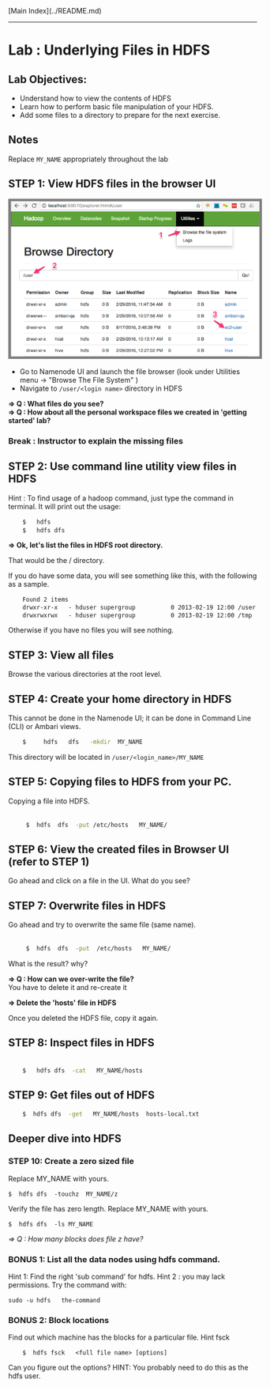 <link rel='stylesheet' href='../assets/css/main.css'/>
[Main Index](../README.md)

-----

# Lab : Underlying Files in HDFS

## Lab Objectives:
- Understand how to view the contents of HDFS
- Learn how to perform basic file manipulation of your HDFS.
- Add some files to a directory to prepare for the next exercise.

## Notes
Replace `MY_NAME` appropriately throughout the lab

## STEP 1: View HDFS files in the browser UI

<img src="../assets/images/1a-Browsing-HDFS.png" style="border: 5px solid grey ; max-width:100%;" />

* Go to Namenode UI and launch the file browser
(look under Utilities menu -> "Browse The File System" )
* Navigate to    `/user/<login name>`  directory in HDFS

**=> Q : What files do you see?**  
**=> Q : How about all the personal workspace files we created in 'getting started' lab?**

### Break : Instructor to explain the missing files ###


## STEP 2: Use command line utility view files in HDFS

Hint : To find usage of a hadoop command, just type the command in terminal.  It will print out the usage:
```bash
    $   hdfs
    $   hdfs dfs
```

**=> Ok, let's list the files in HDFS root directory.**

That would be the / directory.

If you do have some data, you will see something like this, with the
following as a sample.

```console
    Found 2 items
    drwxr-xr-x   - hduser supergroup          0 2013-02-19 12:00 /user
    drwxrwxrwx   - hduser supergroup          0 2013-02-19 12:00 /tmp
```
Otherwise if you have no files you will see nothing.


## STEP 3: View all files
Browse the various directories at the root level.


## STEP 4: Create your home directory in HDFS

This cannot be done in the Namenode UI; it can be done in Command Line (CLI) or Ambari views.

```bash
    $     hdfs   dfs   -mkdir  MY_NAME
```

This directory will be located in `/user/<login_name>/MY_NAME`


## STEP 5: Copying files to HDFS from your PC.
Copying a file into HDFS.

```bash

     $  hdfs  dfs  -put /etc/hosts   MY_NAME/

```


## STEP 6: View the created files in Browser UI  (refer to STEP 1)
Go ahead and click  on a file in the UI.  What do you see?


## STEP 7: Overwrite files in HDFS

Go ahead and try to overwrite the same file (same name).

```bash

     $  hdfs  dfs  -put  /etc/hosts   MY_NAME/

```

What is the result?  why?

**=> Q :  How can we over-write the file?**  
    You have to delete it and re-create it

**=> Delete the 'hosts' file in HDFS**  

Once you deleted the HDFS file, copy it again.  

## STEP 8: Inspect files in HDFS

```bash

    $   hdfs dfs  -cat   MY_NAME/hosts
```


## STEP 9: Get files out of HDFS

```bash
    $  hdfs dfs  -get   MY_NAME/hosts  hosts-local.txt
```

## Deeper dive into HDFS

### STEP 10: Create a zero sized file

Replace MY_NAME with yours.

    $  hdfs dfs  -touchz  MY_NAME/z
Verify the file has zero length. Replace MY_NAME with yours.

    $  hdfs dfs  -ls MY_NAME
*=> Q : How many blocks does file z have?*

### BONUS 1: List all the data nodes using hdfs command.

Hint 1: Find the right 'sub command' for hdfs.
Hint 2 : you may lack permissions. Try the command with:

    sudo -u hdfs   the-command

### BONUS 2: Block locations

Find out which machine has the blocks for a particular file.
Hint fsck

        $  hdfs fsck   <full file name> [options]

Can you figure out the options?
HINT: You probably need to do this as the hdfs user.
